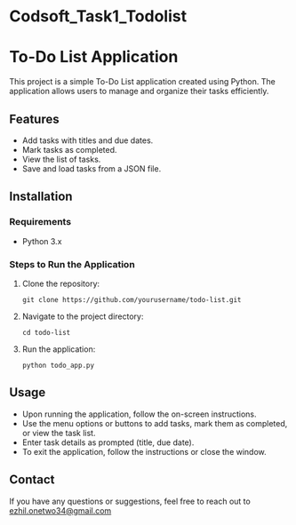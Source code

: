 # Codsoft_Task1_Todolist

# To-Do List Application

This project is a simple To-Do List application created using Python. The application allows users to manage and organize their tasks efficiently.

## Features

- Add tasks with titles and due dates.
- Mark tasks as completed.
- View the list of tasks.
- Save and load tasks from a JSON file.

## Installation

### Requirements

- Python 3.x

### Steps to Run the Application

1. Clone the repository:

    ```
    git clone https://github.com/yourusername/todo-list.git
    ```

2. Navigate to the project directory:

    ```
    cd todo-list
    ```

3. Run the application:

    ```
    python todo_app.py
    ```

## Usage

- Upon running the application, follow the on-screen instructions.
- Use the menu options or buttons to add tasks, mark them as completed, or view the task list.
- Enter task details as prompted (title, due date).
- To exit the application, follow the instructions or close the window.


## Contact

If you have any questions or suggestions, feel free to reach out to ezhil.onetwo34@gmail.com
